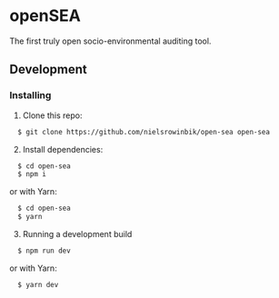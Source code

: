 # openSEA

The first truly open socio-environmental auditing tool.

## Development

### Installing

1. Clone this repo:
```sh
  $ git clone https://github.com/nielsrowinbik/open-sea open-sea
```

2. Install dependencies:

```sh
  $ cd open-sea
  $ npm i
```

or with Yarn:

```sh
  $ cd open-sea
  $ yarn
```

3. Running a development build

```sh
  $ npm run dev
```

or with Yarn:

```sh
  $ yarn dev
```
